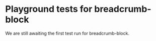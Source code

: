 # Playground tests for breadcrumb-block
We are still awaiting the first test run for breadcrumb-block.
